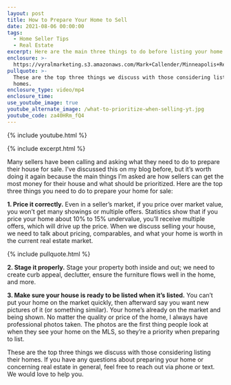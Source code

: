 ```yaml
---
layout: post
title: How to Prepare Your Home to Sell
date: 2021-08-06 00:00:00
tags:
  - Home Seller Tips
  - Real Estate
excerpt: Here are the main three things to do before listing your home for sale.
enclosure: >-
  https://vyralmarketing.s3.amazonaws.com/Mark+Callender/Minneapolis+Real+Estate+Agent_.mp4
pullquote: >-
  These are the top three things we discuss with those considering listing their
  homes.
enclosure_type: video/mp4
enclosure_time:
use_youtube_image: true
youtube_alternate_image: /what-to-prioritize-when-selling-yt.jpg
youtube_code: za40HRm_fQ4
---
```

{% include youtube.html %}

{% include excerpt.html %}

Many sellers have been calling and asking what they need to do to prepare their house for sale. I’ve discussed this on my blog before, but it’s worth doing it again because the main things I’m asked are how sellers can get the most money for their house and what should be prioritized. Here are the top three things you need to do to prepare your home for sale:

**1\. Price it correctly.** Even in a seller’s market, if you price over market value, you won’t get many showings or multiple offers. Statistics show that if you price your home about 10% to 15% undervalue, you’ll receive multiple offers, which will drive up the price. When we discuss selling your house, we need to talk about pricing, comparables, and what your home is worth in the current real estate market.

{% include pullquote.html %}

**2\. Stage it properly.** Stage your property both inside and out; we need to create curb appeal, declutter, ensure the furniture flows well in the home, and more.

**3\. Make sure your house is ready to be listed when it’s listed.** You can’t put your home on the market quickly, then afterward say you want new pictures of it (or something similar). Your home’s already on the market and being shown. No matter the quality or price of the home, I always have professional photos taken. The photos are the first thing people look at when they see your home on the MLS, so they’re a priority when preparing to list.

These are the top three things we discuss with those considering listing their homes. If you have any questions about preparing your home or concerning real estate in general, feel free to reach out via phone or text. We would love to help you.
